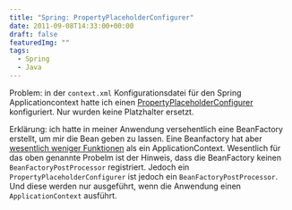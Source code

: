 ```yaml
---
title: "Spring: PropertyPlaceholderConfigurer"
date: 2011-09-08T14:33:00+00:00
draft: false
featuredImg: ""
tags:
  - Spring
  - Java
---
```


Problem: in der `context.xml` Konfigurationsdatei für den Spring
Applicationcontext hatte ich einen [PropertyPlaceholderConfigurer](
http://static.springsource.org/spring/docs/2.5.5/api/org/springframework/beans/factory/config/PropertyPlaceholderConfigurer.html#setIgnoreUnresolvablePlaceholders%28boolean%29)
konfiguriert.  Nur wurden keine Platzhalter ersetzt.

Erklärung: ich hatte in meiner Anwendung versehentlich eine BeanFactory
erstellt, um mir die Bean geben zu lassen.  Eine Beanfactory hat aber
[wesentlich weniger
Funktionen](http://static.springsource.org/spring/docs/3.0.x/spring-framework-reference/html/beans.html#context-introduction-ctx-vs-beanfactory)
als ein ApplicationContext. Wesentlich für das oben genannte Probelm ist der
Hinweis, dass die BeanFactory keinen `BeanFactoryPostProcessor`
registriert. Jedoch ein `PropertyPlaceholderConfigurer` ist jedoch ein
`BeanFactoryPostProcessor`.  Und diese werden nur ausgeführt, wenn die Anwendung
einen `ApplicationContext` ausführt.
